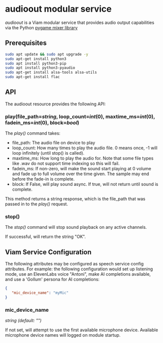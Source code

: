 # audioout modular service

*audioout* is a Viam modular service that provides audio output capabilities via the Python [pygame mixer library](https://www.pygame.org/docs/ref/mixer.html)

## Prerequisites

``` bash
sudo apt update && sudo apt upgrade -y
sudo apt-get install python3
sudo apt install python3-pip
sudo apt install python3-pyaudio
sudo apt-get install alsa-tools alsa-utils
sudo apt-get install flac
```

## API

The audioout resource provides the following API:

### play(file_path=*string*, loop_count=*int*(0), maxtime_ms=*int*(0), fadein_ms=*int*(0), block=*bool*)

The *play()* command takes:

* file_path: The audio file on device to play
* loop_count: How many times to play the audio file.  0 means once, -1 will loop infinitely (until stop() is called).
* maxtime_ms: How long to play the audio for.  Note that some file types like .wav do not support time indexing so this will fail.
* fadein_ms: If non-zero, will make the sound start playing at 0 volume and fade up to full volume over the time given. The sample may end before the fade-in is complete.
* block: If False, will play sound async.  If true, will not return until sound is complete.

This method returns a string response, which is the file_path that was passed in to the *play()* request.

### stop()

The *stop()* command will stop sound playback on any active channels.

If successful, will return the string "OK".

## Viam Service Configuration

The following attributes may be configured as speech service config attributes.
For example: the following configuration would set up listening mode, use an ElevenLabs voice "Antoni", make AI completions available, and use a 'Gollum' persona for AI completions:

``` json
{
   "mic_device_name": "myMic"
}
```

### mic_device_name

*string (default: "")*

If not set, will attempt to use the first available microphone device.
Available microphone device names will logged on module startup.
